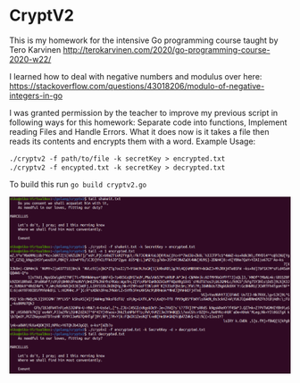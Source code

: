 # CryptV2

This is my homework for the intensive Go programming course taught by Tero Karvinen http://terokarvinen.com/2020/go-programming-course-2020-w22/

I learned how to deal with negative numbers and modulus over here: https://stackoverflow.com/questions/43018206/modulo-of-negative-integers-in-go

I was granted permission by the teacher to improve my previous script in following ways for this homework: Separate code into functions, Implement reading Files and Handle Errors. What it does now is it takes a file then reads its contents and encrypts them with a word.
Example Usage: 
```
./cryptv2 -f path/to/file -k secretKey > encrypted.txt
./cryptv2 -f encypted.txt -k secretKey > decrypted.txt
```

To build this run ```go build cryptv2.go```

![CryptV2 Script](/img/img2.png)
